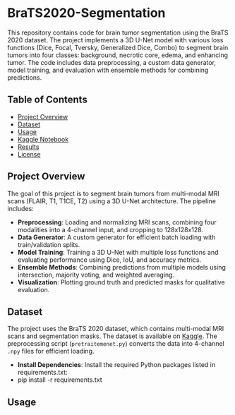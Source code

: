 # BraTS2020-Segmentation

This repository contains code for brain tumor segmentation using the BraTS 2020 dataset. The project implements a 3D U-Net model with various loss functions (Dice, Focal, Tversky, Generalized Dice, Combo) to segment brain tumors into four classes: background, necrotic core, edema, and enhancing tumor. The code includes data preprocessing, a custom data generator, model training, and evaluation with ensemble methods for combining predictions.

## Table of Contents
- [Project Overview](#project-overview)
- [Dataset](#dataset)
- [Usage](#usage)
- [Kaggle Notebook](#kaggle-notebook)
- [Results](#results)
- [License](#license)

## Project Overview
The goal of this project is to segment brain tumors from multi-modal MRI scans (FLAIR, T1, T1CE, T2) using a 3D U-Net architecture. The pipeline includes:
- **Preprocessing**: Loading and normalizing MRI scans, combining four modalities into a 4-channel input, and cropping to 128x128x128.
- **Data Generator**: A custom generator for efficient batch loading with train/validation splits.
- **Model Training**: Training a 3D U-Net with multiple loss functions and evaluating performance using Dice, IoU, and accuracy metrics.
- **Ensemble Methods**: Combining predictions from multiple models using intersection, majority voting, and weighted averaging.
- **Visualization**: Plotting ground truth and predicted masks for qualitative evaluation.


## Dataset
The project uses the BraTS 2020 dataset, which contains multi-modal MRI scans and segmentation masks. The dataset is available on [Kaggle](https://www.kaggle.com/datasets/awsaf49/brats20-dataset-training-validation). The preprocessing script (`pretraitemenet.py`) converts the data into 4-channel `.npy` files for efficient loading.
- **Install Dependencies**: Install the required Python packages listed in requirements.txt:
- pip install -r requirements.txt

## Usage
